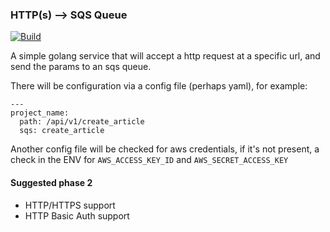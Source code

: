 ### HTTP(s) ⟶ SQS Queue 
[![Build](https://travis-ci.org/markgandolfo/http-to-sqs.svg?branch=master)](https://travis-ci.org/markgandolfo/http-to-sqs)

A simple golang service that will accept a http request at a specific url, and send the params to an sqs queue.

There will be configuration via a config file (perhaps yaml), for example:

    ---
    project_name:
      path: /api/v1/create_article
      sqs: create_article

Another config file will be checked for aws credentials, if it's not present, a check in the ENV for `AWS_ACCESS_KEY_ID` and `AWS_SECRET_ACCESS_KEY`

#### Suggested phase 2

* HTTP/HTTPS support
* HTTP Basic Auth support
